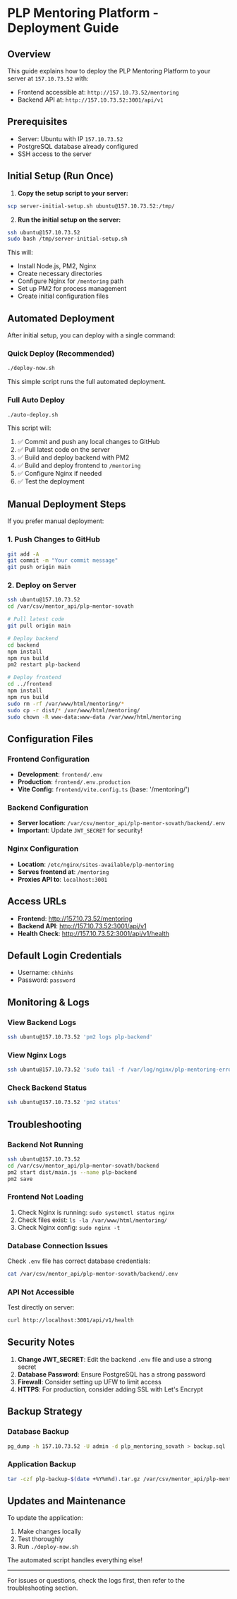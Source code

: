 # PLP Mentoring Platform - Deployment Guide

## Overview
This guide explains how to deploy the PLP Mentoring Platform to your server at `157.10.73.52` with:
- Frontend accessible at: `http://157.10.73.52/mentoring`
- Backend API at: `http://157.10.73.52:3001/api/v1`

## Prerequisites
- Server: Ubuntu with IP `157.10.73.52`
- PostgreSQL database already configured
- SSH access to the server

## Initial Setup (Run Once)

1. **Copy the setup script to your server:**
```bash
scp server-initial-setup.sh ubuntu@157.10.73.52:/tmp/
```

2. **Run the initial setup on the server:**
```bash
ssh ubuntu@157.10.73.52
sudo bash /tmp/server-initial-setup.sh
```

This will:
- Install Node.js, PM2, Nginx
- Create necessary directories
- Configure Nginx for `/mentoring` path
- Set up PM2 for process management
- Create initial configuration files

## Automated Deployment

After initial setup, you can deploy with a single command:

### Quick Deploy (Recommended)
```bash
./deploy-now.sh
```

This simple script runs the full automated deployment.

### Full Auto Deploy
```bash
./auto-deploy.sh
```

This script will:
1. ✅ Commit and push any local changes to GitHub
2. ✅ Pull latest code on the server
3. ✅ Build and deploy backend with PM2
4. ✅ Build and deploy frontend to `/mentoring`
5. ✅ Configure Nginx if needed
6. ✅ Test the deployment

## Manual Deployment Steps

If you prefer manual deployment:

### 1. Push Changes to GitHub
```bash
git add -A
git commit -m "Your commit message"
git push origin main
```

### 2. Deploy on Server
```bash
ssh ubuntu@157.10.73.52
cd /var/csv/mentor_api/plp-mentor-sovath

# Pull latest code
git pull origin main

# Deploy backend
cd backend
npm install
npm run build
pm2 restart plp-backend

# Deploy frontend
cd ../frontend
npm install
npm run build
sudo rm -rf /var/www/html/mentoring/*
sudo cp -r dist/* /var/www/html/mentoring/
sudo chown -R www-data:www-data /var/www/html/mentoring
```

## Configuration Files

### Frontend Configuration
- **Development**: `frontend/.env`
- **Production**: `frontend/.env.production`
- **Vite Config**: `frontend/vite.config.ts` (base: '/mentoring/')

### Backend Configuration
- **Server location**: `/var/csv/mentor_api/plp-mentor-sovath/backend/.env`
- **Important**: Update `JWT_SECRET` for security!

### Nginx Configuration
- **Location**: `/etc/nginx/sites-available/plp-mentoring`
- **Serves frontend at**: `/mentoring`
- **Proxies API to**: `localhost:3001`

## Access URLs

- **Frontend**: http://157.10.73.52/mentoring
- **Backend API**: http://157.10.73.52:3001/api/v1
- **Health Check**: http://157.10.73.52:3001/api/v1/health

## Default Login Credentials
- Username: `chhinhs`
- Password: `password`

## Monitoring & Logs

### View Backend Logs
```bash
ssh ubuntu@157.10.73.52 'pm2 logs plp-backend'
```

### View Nginx Logs
```bash
ssh ubuntu@157.10.73.52 'sudo tail -f /var/log/nginx/plp-mentoring-error.log'
```

### Check Backend Status
```bash
ssh ubuntu@157.10.73.52 'pm2 status'
```

## Troubleshooting

### Backend Not Running
```bash
ssh ubuntu@157.10.73.52
cd /var/csv/mentor_api/plp-mentor-sovath/backend
pm2 start dist/main.js --name plp-backend
pm2 save
```

### Frontend Not Loading
1. Check Nginx is running: `sudo systemctl status nginx`
2. Check files exist: `ls -la /var/www/html/mentoring/`
3. Check Nginx config: `sudo nginx -t`

### Database Connection Issues
Check `.env` file has correct database credentials:
```bash
cat /var/csv/mentor_api/plp-mentor-sovath/backend/.env
```

### API Not Accessible
Test directly on server:
```bash
curl http://localhost:3001/api/v1/health
```

## Security Notes

1. **Change JWT_SECRET**: Edit the backend `.env` file and use a strong secret
2. **Database Password**: Ensure PostgreSQL has a strong password
3. **Firewall**: Consider setting up UFW to limit access
4. **HTTPS**: For production, consider adding SSL with Let's Encrypt

## Backup Strategy

### Database Backup
```bash
pg_dump -h 157.10.73.52 -U admin -d plp_mentoring_sovath > backup.sql
```

### Application Backup
```bash
tar -czf plp-backup-$(date +%Y%m%d).tar.gz /var/csv/mentor_api/plp-mentor-sovath
```

## Updates and Maintenance

To update the application:
1. Make changes locally
2. Test thoroughly
3. Run `./deploy-now.sh`

The automated script handles everything else!

---

For issues or questions, check the logs first, then refer to the troubleshooting section.